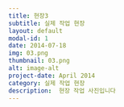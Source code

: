 ```yaml
---
title: 현장3
subtitle: 실제 작업 현장
layout: default
modal-id: 1
date: 2014-07-18
img: 03.png
thumbnail: 03.png
alt: image-alt
project-date: April 2014
category: 실제 작업 현장
description:  현장 작업 사진입니다
---
```


